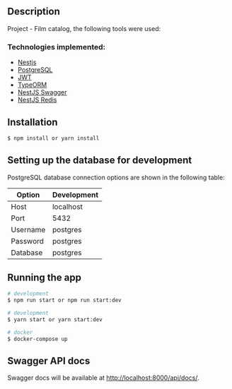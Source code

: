 
## Description
 Project - Film catalog, the following tools were used:
 
### Technologies implemented:

-   [Nestjs](https://nestjs.com/) 
-   [PostgreSQL](https://www.postgresql.org/)
-   [JWT](https://jwt.io/)
-   [TypeORM](https://typeorm.io/#/)
-   [NestJS Swagger](https://github.com/nestjs/swagger)
-   [NestJS Redis](https://docs.nestjs.com/techniques/caching)

## Installation

```bash
$ npm install or yarn install
```

## Setting up the database for development 

PostgreSQL database connection options are shown in the following table:

| Option   | Development |
| -------- | ----------- 
| Host     | localhost   |
| Port     | 5432        |
| Username | postgres    |
| Password | postgres    |
| Database | postgres    |  

## Running the app

```bash
# development
$ npm run start or npm run start:dev

# development
$ yarn start or yarn start:dev

# docker
$ docker-compose up
```

## Swagger API docs
Swagger docs will be available at [http://localhost:8000/api/docs/](http://localhost:8000/api/docs/).
